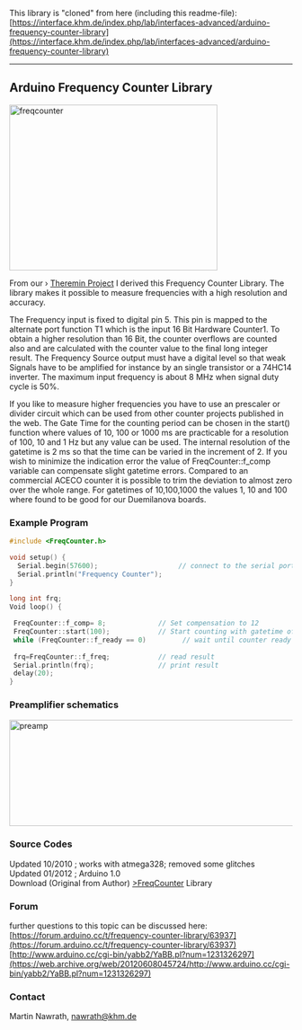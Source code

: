 This library is "cloned" from here (including this readme-file):  
[https://interface.khm.de/index.php/lab/interfaces-advanced/arduino-frequency-counter-library](https://interface.khm.de/index.php/lab/interfaces-advanced/arduino-frequency-counter-library)  
  
---------
  
## Arduino Frequency Counter Library  
  
<a href="https://github.com/BlackBrix/Arduino-Frequency-Counter-Library/raw/master/pics/freqcounter.jpg"><img title="freqcounter" src="https://github.com/BlackBrix/Arduino-Frequency-Counter-Library/raw/master/pics/freqcounter.jpg" alt="freqcounter" width="370" height="295"></a>
  
From our › [Theremin Project](https://interface.khm.de/index.php/lab/interfaces-advanced/theremin-as-a-capacitive-sensing-device) I derived this Frequency Counter Library. The library makes it possible to measure frequencies with a high resolution and accuracy.  
  
The Frequency input is fixed to digital pin 5. This pin is mapped to the alternate port function T1 which is the input 16 Bit Hardware Counter1. To obtain a higher resolution than 16 Bit,  the counter overflows are counted also and are calculated with the counter value to the final long integer result. The Frequency Source output must have a digital level so that weak Signals have to be amplified for instance by an single transistor or a 74HC14 inverter. The maximum input frequency is about 8 MHz when signal duty cycle is 50%.  
  
If you like to measure higher frequencies you have to use an prescaler or divider circuit which can be used from other counter projects published in the web. The Gate Time for the counting period can be chosen in the start() function where values of 10, 100 or 1000 ms are practicable for a resolution of 100, 10 and 1 Hz  but any value can be used. The internal resolution of the gatetime is 2 ms so that the time can be varied in the increment of 2. If you wish to minimize the indication error the value of  FreqCounter::f_comp variable can compensate slight gatetime errors. Compared to an commercial ACECO counter it is possible to trim the deviation to almost zero over the whole range. For gatetimes of 10,100,1000 the  values 1, 10 and 100 where found to be good for our Duemilanova boards.  
  
### Example Program  
  
```C++
#include <FreqCounter.h>

void setup() {
  Serial.begin(57600);                    // connect to the serial port
  Serial.println("Frequency Counter");
}

long int frq;
Void loop() {

 FreqCounter::f_comp= 8;             // Set compensation to 12
 FreqCounter::start(100);            // Start counting with gatetime of 100ms
 while (FreqCounter::f_ready == 0)         // wait until counter ready
 
 frq=FreqCounter::f_freq;            // read result
 Serial.println(frq);                // print result
 delay(20);
}
```
### Preamplifier schematics  
  
<a href="https://github.com/BlackBrix/Arduino-Frequency-Counter-Library/raw/master/pics/preamp.gif"><img title="preamp" src="https://github.com/BlackBrix/Arduino-Frequency-Counter-Library/raw/master/pics/preamp.gif" alt="preamp" width="617" height="189"></a>
  
### Source Codes
Updated 10/2010 ; works with atmega328; removed some glitches  
Updated 01/2012 ; Arduino 1.0  
Download (Original from Author) [>FreqCounter](https://interface.khm.de/wp-content/uploads/2009/01/FreqCounter_1_12.zip) Library  
  
### Forum
further questions to this topic can be discussed here:  
[https://forum.arduino.cc/t/frequency-counter-library/63937](https://forum.arduino.cc/t/frequency-counter-library/63937)  
[http://www.arduino.cc/cgi-bin/yabb2/YaBB.pl?num=1231326297](https://web.archive.org/web/20120608045724/http://www.arduino.cc/cgi-bin/yabb2/YaBB.pl?num=1231326297)  
  
### Contact
Martin Nawrath, nawrath@khm.de
